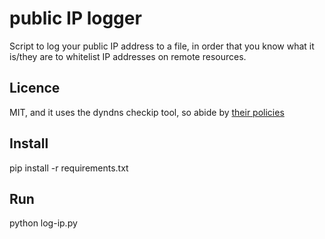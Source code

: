 # public IP logger

Script to log your public IP address to a file, in order that you know what it is/they are to whitelist IP addresses on remote resources.

## Licence

MIT, and it uses the dyndns checkip tool, so abide by [their policies](https://help.dyn.com/remote-access-api/checkip-tool/)

## Install

pip install -r requirements.txt

## Run

python log-ip.py


